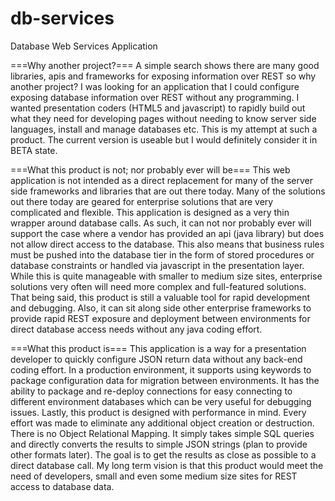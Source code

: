 db-services
===========

Database Web Services Application

===Why another project?===
A simple search shows there are many good libraries, apis and frameworks for exposing information over REST so why another project?  I was looking for an application that I could configure exposing database information over REST without any programming.  I wanted presentation coders (HTML5 and javascript) to rapidly build out what they need for developing pages without needing to know server side languages, install and manage databases etc.  This is my attempt at such a product.  The current version is useable but I would definitely consider it in BETA state.  

===What this product is not; nor probably ever will be===
This web application is not intended as a direct replacement for many of the server side frameworks and libraries that are out there today.  Many of the solutions out there today are geared for enterprise solutions that are very complicated and flexible.  This application is designed as a very thin wrapper around database calls.  As such, it can not nor probably ever will support the case where a vendor has provided an api (java library) but does not allow direct access to the database.  This also means that business rules must be pushed into the database tier in the form of stored procedures or database constraints or handled via javascript in the presentation layer.  While this is quite manageable with smaller to medium size sites, enterprise solutions very often will need more complex and full-featured solutions.  That being said, this product is still a valuable tool for rapid development and debugging.  Also, it can sit along side other enterprise frameworks to provide rapid REST exposure and deployment between environments for direct database access needs without any java coding effort.

===What this product is===
This application is a way for a presentation developer to quickly configure JSON return data without any back-end coding effort.  In a production environment, it supports using keywords to package configuration data for migration between environments.  It has the ability to package and re-deploy connections for easy connecting to different environment databases which can be very useful for debugging issues.  Lastly, this product is designed with performance in mind.  Every effort was made to eliminate any additional object creation or destruction.  There is no Object Relational Mapping.  It simply takes simple SQL queries and directly converts the results to simple JSON strings (plan to provide other formats later).  The goal is to get the results as close as possible to a direct database call.  My long term vision is that this product would meet the need of developers, small and even some medium size sites for REST access to database data.
